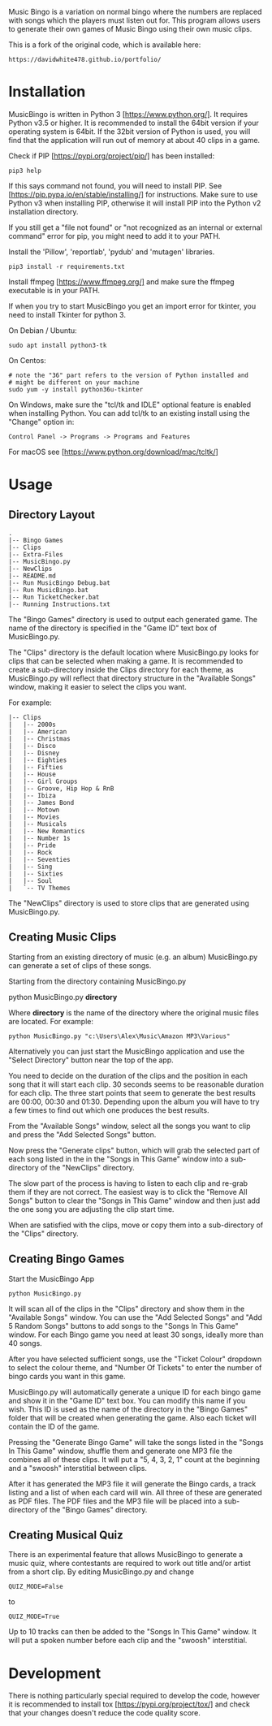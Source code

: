 Music Bingo is a variation on normal bingo where the numbers are replaced
with songs which the players must listen out for. This program allows
users to generate their own games of Music Bingo using their own music
clips.

This is a fork of the original code, which is available here:

    https://davidwhite478.github.io/portfolio/

Installation
============
MusicBingo is written in Python 3 [https://www.python.org/]. It requires
Python v3.5 or higher. It is recommended to install the 64bit version if your
operating system is 64bit. If the 32bit version of Python is used, you will
find that the application will run out of memory at about 40 clips in a game.

Check if PIP [https://pypi.org/project/pip/] has been installed:

    pip3 help

If this says command not found, you will need to install PIP. See
[https://pip.pypa.io/en/stable/installing/] for instructions. Make sure to use
Python v3 when installing PIP, otherwise it will install PIP into the Python v2
installation directory.

If you still get a "file not found" or "not recognized as an internal or external
command" error for pip, you might need to add it to your PATH. 

Install the 'Pillow', 'reportlab', 'pydub' and 'mutagen' libraries.

    pip3 install -r requirements.txt

Install ffmpeg [https://www.ffmpeg.org/] and make sure the ffmpeg executable is
in your PATH.

If when you try to start MusicBingo you get an import error for tkinter, you
need to install Tkinter for python 3.

On Debian / Ubuntu:

    sudo apt install python3-tk

On Centos:

    # note the "36" part refers to the version of Python installed and
    # might be different on your machine
    sudo yum -y install python36u-tkinter

On Windows, make sure the "tcl/tk and IDLE" optional feature is enabled when
installing Python. You can add tcl/tk to an existing install using the "Change"
option in:

    Control Panel -> Programs -> Programs and Features

For macOS see [https://www.python.org/download/mac/tcltk/]

Usage
=====

Directory Layout
----------------

    .
    |-- Bingo Games
    |-- Clips
    |-- Extra-Files
    |-- MusicBingo.py
    |-- NewClips
    |-- README.md
    |-- Run MusicBingo Debug.bat
    |-- Run MusicBingo.bat
    |-- Run TicketChecker.bat
    |-- Running Instructions.txt

The "Bingo Games" directory is used to output each generated game. The name of the
directory is specified in the "Game ID" text box of MusicBingo.py.

The "Clips" directory is the default location where MusicBingo.py looks for clips
that can be selected when making a game. It is recommended to create a sub-directory
inside the Clips directory for each theme, as MusicBingo.py will reflect that
directory structure in the "Available Songs" window, making it easier to select the
clips you want.

For example:

    |-- Clips
    |   |-- 2000s
    |   |-- American
    |   |-- Christmas
    |   |-- Disco
    |   |-- Disney
    |   |-- Eighties
    |   |-- Fifties
    |   |-- House
    |   |-- Girl Groups
    |   |-- Groove, Hip Hop & RnB
    |   |-- Ibiza
    |   |-- James Bond
    |   |-- Motown
    |   |-- Movies
    |   |-- Musicals
    |   |-- New Romantics
    |   |-- Number 1s
    |   |-- Pride
    |   |-- Rock
    |   |-- Seventies
    |   |-- Sing
    |   |-- Sixties
    |   |-- Soul
    |   `-- TV Themes


The "NewClips" directory is used to store clips that are generated using
MusicBingo.py.

Creating Music Clips
--------------------

Starting from an existing directory of music (e.g. an album) MusicBingo.py
can generate a set of clips of these songs.

Starting from the directory containing MusicBingo.py

   python MusicBingo.py **directory**

Where **directory** is the name of the directory where the original music files are
located. For example:

    python MusicBingo.py "c:\Users\Alex\Music\Amazon MP3\Various"

Alternatively you can just start the MusicBingo application and use the
"Select Directory" button near the top of the app.

You need to decide on the duration of the clips and the position in each song
that it will start each clip. 30 seconds seems to be reasonable duration for
each clip. The three start points that seem to generate the best results are
00:00, 00:30 and 01:30. Depending upon the album you will have to try a few
times to find out which one produces the best results.

From the "Available Songs" window, select all the songs you want to clip and
press the "Add Selected Songs" button.

Now press the "Generate clips" button, which will grab the selected part of
each song listed in the in the "Songs in This Game" window into a sub-directory
of the "NewClips" directory.

The slow part of the process is having to listen to each clip and re-grab them
if they are not correct. The easiest way is to click the "Remove All Songs"
button to clear the "Songs in This Game" window and then just add the one song
you are adjusting the clip start time.

When are satisfied with the clips, move or copy them into a sub-directory of the
"Clips" directory.

Creating Bingo Games
--------------------
Start the MusicBingo App

    python MusicBingo.py

It will scan all of the clips in the "Clips" directory and show them in the
"Available Songs" window. You can use the "Add Selected Songs" and "Add 5 Random
Songs" buttons to add songs to the "Songs In This Game" window. For each Bingo game
you need at least 30 songs, ideally more than 40 songs.

After you have selected sufficient songs, use the "Ticket Colour" dropdown to select
the colour theme, and "Number Of Tickets" to enter the number of bingo cards you
want in this game.

MusicBingo.py will automatically generate a unique ID for each bingo game and show it
in the "Game ID" text box. You can modify this name if you wish. This ID is used as
the name of the directory in the "Bingo Games" folder that will be created when
generating the game. Also each ticket will contain the ID of the game.

Pressing the "Generate Bingo Game" will take the songs listed in the "Songs In This
Game" window, shuffle them and generate one MP3 file the combines all of these clips.
It will put a "5, 4, 3, 2, 1" count at the beginning and a "swoosh" interstitial between
clips.

After it has generated the MP3 file it will generate the Bingo cards, a track listing
and a list of when each card will win. All three of these are generated as PDF files.
The PDF files and the MP3 file will be placed into a sub-directory of the "Bingo Games"
directory.

Creating Musical Quiz
---------------------
There is an experimental feature that allows MusicBingo to generate a music quiz, where
contestants are required to work out title and/or artist from a short clip. By editing
MusicBingo.py and change

    QUIZ_MODE=False

to

    QUIZ_MODE=True

Up to 10 tracks can then be added to the "Songs In This Game" window. It will put
a spoken number before each clip and the "swoosh" interstitial.

Development
===========
There is nothing particularly special required to develop the code, however it is
recommended to install tox [https://pypi.org/project/tox/] and check that your changes
doesn't reduce the code quality score.

